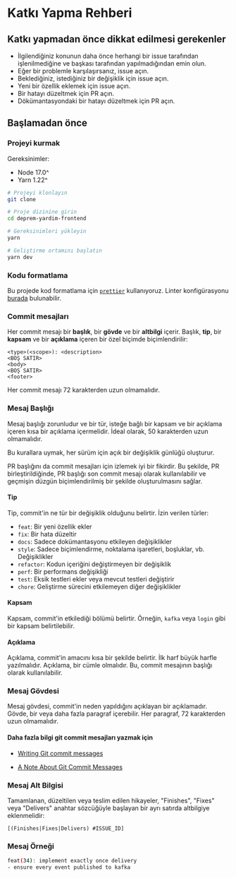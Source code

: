# Katkı Yapma Rehberi

## Katkı yapmadan önce dikkat edilmesi gerekenler

- İlgilendiğiniz konunun daha önce herhangi bir issue tarafından işlenilmediğine ve başkası tarafından yapılmadığından emin olun.
- Eğer bir problemle karşılaşırsanız, issue açın.
- Beklediğiniz, istediğiniz bir değişiklik için issue açın.
- Yeni bir özellik eklemek için issue açın.
- Bir hatayı düzeltmek için PR açın.
- Dökümantasyondaki bir hatayı düzeltmek için PR açın.

## Başlamadan önce

### Projeyi kurmak

Gereksinimler:

- Node 17.0^
- Yarn 1.22^

```bash
# Projeyi klonlayın
git clone

# Proje dizinine girin
cd deprem-yardim-frontend

# Gereksinimleri yükleyin
yarn

# Geliştirme ortamını başlatın
yarn dev
```

### Kodu formatlama

Bu projede kod formatlama için [`prettier`](https://prettier.io/) kullanıyoruz. Linter konfigürasyonu [burada](https://github.com/acikkaynak/deprem-yardim-frontend/blob/main/.prettierrc) bulunabilir.

### Commit mesajları

Her commit mesajı bir **başlık**, bir **gövde** ve bir **altbilgi** içerir. Başlık, **tip**, bir **kapsam** ve bir **açıklama** içeren bir özel biçimde biçimlendirilir:

```plaintext
<type>(<scope>): <description>
<BOŞ SATIR>
<body>
<BOŞ SATIR>
<footer>
```

Her commit mesajı 72 karakterden uzun olmamalıdır.

### Mesaj Başlığı

Mesaj başlığı zorunludur ve bir tür, isteğe bağlı bir kapsam ve bir açıklama içeren kısa bir açıklama içermelidir. İdeal olarak, 50 karakterden uzun olmamalıdır.

Bu kurallara uymak, her sürüm için açık bir değişiklik günlüğü oluşturur.

PR başlığını da commit mesajları için izlemek iyi bir fikirdir. Bu şekilde, PR birleştirildiğinde, PR başlığı son commit mesajı olarak kullanılabilir ve geçmişin düzgün biçimlendirilmiş bir şekilde oluşturulmasını sağlar.

#### Tip

Tip, commit'in ne tür bir değişiklik olduğunu belirtir. İzin verilen türler:

- `feat`: Bir yeni özellik ekler
- `fix`: Bir hata düzeltir
- `docs`: Sadece dokümantasyonu etkileyen değişiklikler
- `style`: Sadece biçimlendirme, noktalama işaretleri, boşluklar, vb. Değişiklikler
- `refactor`: Kodun içeriğini değiştirmeyen bir değişiklik
- `perf`: Bir performans değişikliği
- `test`: Eksik testleri ekler veya mevcut testleri değiştirir
- `chore`: Geliştirme sürecini etkilemeyen diğer değişiklikler

#### Kapsam

Kapsam, commit'in etkilediği bölümü belirtir. Örneğin, `kafka` veya `login` gibi bir kapsam belirtilebilir.

#### Açıklama

Açıklama, commit'in amacını kısa bir şekilde belirtir. İlk harf büyük harfle yazılmalıdır. Açıklama, bir cümle olmalıdır. Bu, commit mesajının başlığı olarak kullanılabilir.

### Mesaj Gövdesi

Mesaj gövdesi, commit'in neden yapıldığını açıklayan bir açıklamadır. Gövde, bir veya daha fazla paragraf içerebilir. Her paragraf, 72 karakterden uzun olmamalıdır.

#### Daha fazla bilgi git commit mesajları yazmak için

- [Writing Git commit messages](http://365git.tumblr.com/post/3308646748/writing-git-commit-messages)

- [A Note About Git Commit Messages](http://tbaggery.com/2008/04/19/a-note-about-git-commit-messages.html)

### Mesaj Alt Bilgisi

Tamamlanan, düzeltilen veya teslim edilen hikayeler, "Finishes", "Fixes" veya "Delivers" anahtar sözcüğüyle başlayan bir ayrı satırda altbilgiye eklenmelidir:

`[(Finishes|Fixes|Delivers) #ISSUE_ID]`

### Mesaj Örneği

```sh
feat(34): implement exactly once delivery
- ensure every event published to kafka
```
